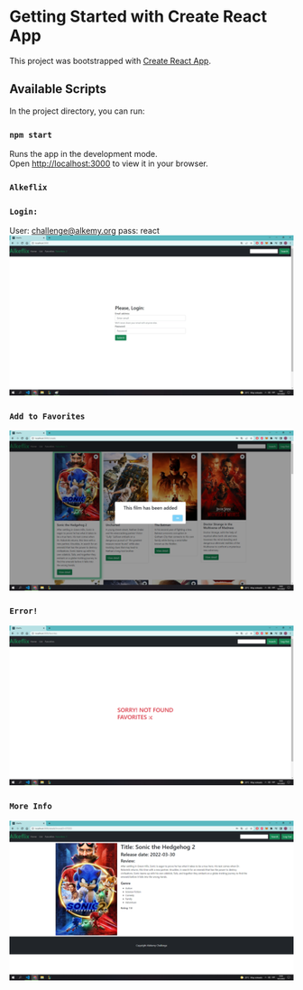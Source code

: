 # Getting Started with Create React App

This project was bootstrapped with [Create React App](https://github.com/facebook/create-react-app).

## Available Scripts

In the project directory, you can run:

### `npm start`

Runs the app in the development mode.\
Open [http://localhost:3000](http://localhost:3000) to view it in your browser.

### `Alkeflix`
### `Login:`
User: challenge@alkemy.org
pass: react
![](src/img/Alkeflix1.jpg)
### `Add to Favorites`
![](src/img/Alkeflix2.jpg)
### `Error!`
![](src/img/Alkeflix3.jpg)
### `More Info`
![](src/img/Alkeflix4.jpg)
